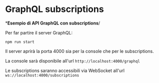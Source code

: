 # GraphQL subscriptions
***Esempio di API GraphQL con subscriptions**/

Per far partire il server GraphQL:

```http
npm run start
```

Il server aprirà la porta 4000 sia per la console che per le subscriptions.

La console sarà disponibile all'url ```http://localhost:4000/graphql```

Le subscriptions saranno accessibili via WebSocket all'url ```ws://localhost:4000/subscriptions```
